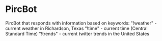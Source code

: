 # PircBot

PircBot that responds with information based on keywords: 
"!weather" - current weather in Richardson, Texas
"!time" - current time (Central Standard Time)
"!trends" - current twitter trends in the United States
